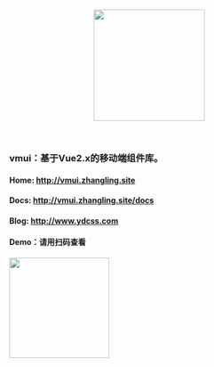<p align="center">
    <br>
    <a href="//vmui.zhangling.site">
        <img width="200" src="https://vuefe.cn/images/logo.png">
    </a>
    <br>
</p>
<br/>

### vmui：基于Vue2.x的移动端组件库。

#### Home: <a href="http://vmui.zhangling.site"> http://vmui.zhangling.site</a>

#### Docs: <a href="http://vmui.zhangling.site/docs"> http://vmui.zhangling.site/docs</a>

#### Blog: <a href="http://blog.zhangling.site"> http://www.ydcss.com</a>

#### Demo：请用扫码查看
<img width="180" height="180" src="vmui.zhangling.site/img/qrcode.jpg" />

<!-- #### 参考、使用的项目

* <a href="https://github.com/ftlabs/fastclick" target="_blank">[fastclick]</a> (<a href="https://github.com/ftlabs/fastclick/blob/master/LICENSE" target="_blank">[MIT License]</a>)
* <a href="https://github.com/inorganik/CountUp.js" target="_blank">[countup.js]</a> (<a href="https://github.com/inorganik/countUp.js/blob/master/LICENSE.md" target="_blank">[MIT License]</a>)
* <a href="https://github.com/iview/iview" target="_blank">[iview]</a> (<a href="https://github.com/iview/iview/blob/2.0/LICENSE" target="_blank">[MIT License]</a>)
* <a href="https://github.com/kimmobrunfeldt/progressbar.js" target="_blank">[progressbar.js]</a> (<a href="https://github.com/kimmobrunfeldt/progressbar.js/blob/master/LICENSE" target="_blank">[MIT License]</a>)
* <a href="https://github.com/daneden/animate.css" target="_blank">[animate.css]</a> (<a href="https://github.com/daneden/animate.css/blob/master/LICENSE" target="_blank">[MIT License]</a>)
 -->
